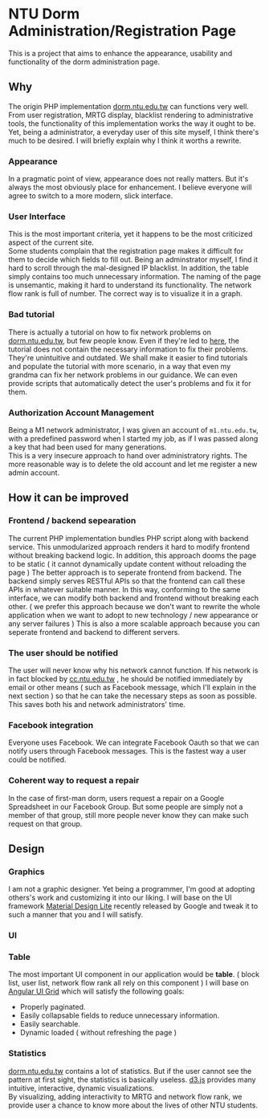 # NTU Dorm Administration/Registration Page

This is a project that aims to enhance the appearance, usability and functionality of the dorm administration page.

## Why

The origin PHP implementation [dorm.ntu.edu.tw](dorm.ntu.edu.tw) can functions very well.  
From user registration, MRTG display, blacklist rendering to administrative tools, the functionality of this
implementation works the way it ought to be.  Yet, being a administrator, a everyday user of this site myself,
I think there's much to be desired.  I will briefly explain why I think it worths a rewrite. 

### Appearance

In a pragmatic point of view, appearance does not really matters.  But it's always the most obviously place for 
enhancement.  I believe everyone will agree to switch to a more modern, slick interface. 

### User Interface

This is the most important criteria, yet it happens to be the most criticized aspect of the current site.  
Some students complain that the registration page makes it difficult for them to decide which fields to fill out.
Being an adminstrator myself, I find it hard to scroll through the mal-designed IP blacklist.  In addition, the
table simply contains too much unnecessary information.  The naming of the page is unsemantic, making it hard to
understand its functionality.  The network flow rank is full of number.  The correct way is to visualize it in a graph.

### Bad tutorial

There is actually a tutorial on how to fix network problems on [dorm.ntu.edu.tw](dorm.ntu.edu.tw), but few people
know.  Even if they're led to [here](http://dorminfo.cc.ntu.edu.tw/), the tutorial does not contain the necessary
information to fix their problems.  They're unintuitive and outdated.  We shall make it easier to find tutorials 
and populate the tutorial with more scenario, in a way that even my grandma can fix her network problems in our guidance.
We can even provide scripts that automatically detect the user's problems and fix it for them.

### Authorization Account Management

Being a M1 network administrator, I was given an account of `m1.ntu.edu.tw`, with a predefined password 
when I started my job, as if I was passed along a key that had been used for many generations.  
This is a very insecure approach to hand over administratory rights.  The more reasonable way is to delete
the old account and let me register a new admin account.

## How it can be improved

### Frontend / backend sepearation

The current PHP implementation bundles PHP script along with backend service.  This unmodularized approach renders
it hard to modify frontend without breaking backend logic.  In addition, this approach dooms the page to be
static ( it cannot dynamically update content without reloading the page )  The better approach is to seperate 
frontend from backend.  The backend simply serves RESTful APIs so that the frontend can call these APIs in whatever suitable
manner.  In this way, conforming to the same interface, we can modify both backend and frontend without breaking each other.
( we prefer this approach because we don't want to rewrite the whole application when we want to adopt to new technology / new appearance or any server failures )
This is also a more scalable approach because you can seperate frontend and backend to different servers.

### The user should be notified

The user will never know why his network cannot function.  If his network is in fact blocked by [cc.ntu.edu.tw](cc.ntu.edu.tw)
, he should be notified immediately by email or other means ( such as Facebook message, which I'll explain in the next section ) so
that he can take the necessary steps as soon as possible.  This saves both his and network administrators' time.

### Facebook integration

Everyone uses Facebook.  We can integrate Facebook Oauth so that we can notify users through Facebook messages.
This is the fastest way a user could be notified.


### Coherent way to request a repair 

In the case of first-man dorm, users request a repair on a Google Spreadsheet in our Facebook Group.  But some 
people are simply not a member of that group, still more people never know they can make such request on that group.

## Design

### Graphics

I am not a graphic designer.  Yet being a programmer, I'm good at adopting others's work and customizing it into our liking.
I will base on the UI framework [Material Design Lite](http://www.getmdl.io/) recently released by Google and tweak
it to such a manner that you and I will satisfy.

### UI

### Table

The most important UI component in our application would be **table**.  ( block list, user list, network flow rank all 
rely on this component ) I will base on [Angular UI Grid](http://ui-grid.info/) which
will satisfy the following goals:

- Properly paginated.
- Easily collapsable fields to reduce unnecessary information.
- Easily searchable.
- Dynamic loaded ( without refreshing the page )

### Statistics

[dorm.ntu.edu.tw](dorm.ntu.edu.tw) contains a lot of statistics.  But if the user cannot see the 
pattern at first sight, the statistics is basically useless.  [d3.js](d3js.org) provides many 
intuitive, interactive, dynamic visualizations.  
By visualizing, adding interactivity to MRTG and network flow rank, we provide user a chance to know more 
about the lives of other NTU students.

